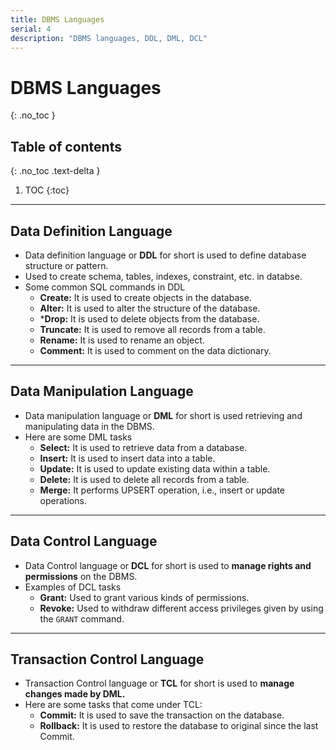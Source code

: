 ```yaml
---
title: DBMS Languages
serial: 4
description: "DBMS languages, DDL, DML, DCL"
---
```


# DBMS Languages
{: .no_toc }

## Table of contents
{: .no_toc .text-delta }

1. TOC
{:toc}

***

## Data Definition Language

- Data definition language or **DDL** for short is used to define database structure or pattern.
- Used to create schema, tables, indexes, constraint, etc. in databse.
- Some common SQL commands in DDL
    - **Create:** It is used to create objects in the database.
    - **Alter:** It is used to alter the structure of the database.
    - ***Drop:** It is used to delete objects from the database.
    - **Truncate:** It is used to remove all records from a table.
    - **Rename:** It is used to rename an object.
    - **Comment:** It is used to comment on the data dictionary.

***

## Data Manipulation Language

- Data manipulation language or **DML** for short is used retrieving and manipulating data in the DBMS.
- Here are some DML tasks
    - **Select:** It is used to retrieve data from a database.
    - **Insert:** It is used to insert data into a table.
    - **Update:** It is used to update existing data within a table.
    - **Delete:** It is used to delete all records from a table.
    - **Merge:** It performs UPSERT operation, i.e., insert or update operations.

***

## Data Control Language

- Data Control language or **DCL** for short is used to **manage rights and permissions** on the DBMS.
- Examples of DCL tasks
    - **Grant:** Used to grant various kinds of permissions.
    - **Revoke:** Used to withdraw different access privileges given by using the `GRANT` command.

***

## Transaction Control Language

- Transaction Control language or **TCL** for short is used to **manage changes made by DML.**
- Here are some tasks that come under TCL:
    - **Commit:** It is used to save the transaction on the database.
    - **Rollback:** It is used to restore the database to original since the last Commit. 